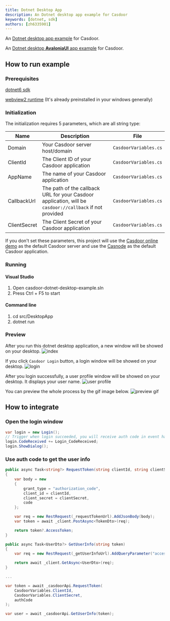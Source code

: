 ```yaml
---
title: Dotnet Desktop App
description: An Dotnet desktop app example for Casdoor
keywords: [dotnet, sdk]
authors: [zh6335901]
---
```


An [Dotnet desktop app example](https://github.com/casdoor/casdoor-dotnet-desktop-example) for Casdoor.

An [Dotnet desktop **AvaloniaUI** app example](https://github.com/RVShershnev/casdoor-dotnet-avalonia-example) for Casdoor.
## How to run example

### Prerequisites

[dotnet6 sdk](https://dotnet.microsoft.com/en-us/download)

[webview2 runtime](https://developer.microsoft.com/zh-cn/microsoft-edge/webview2/#download-section) (It's already preinstalled in your windows generally)

### Initialization

The initialization requires 5 parameters, which are all string type:

| Name         | Description                                                                                             | File                  |
| ------------ | ------------------------------------------------------------------------------------------------------- | --------------------- |
| Domain       | Your Casdoor server host/domain                                                                         | `CasdoorVariables.cs` |
| ClientId     | The Client ID of your Casdoor application                                                               | `CasdoorVariables.cs` |
| AppName      | The name of your Casdoor application                                                                    | `CasdoorVariables.cs` |
| CallbackUrl  | The path of the callback URL for your Casdoor application, will be `casdoor://callback` if not provided | `CasdoorVariables.cs` |
| ClientSecret | The Client Secret of your Casdoor application                                                           | `CasdoorVariables.cs` |

If you don't set these parameters, this project will use the [Casdoor online demo](https://door.casdoor.com) as the default Casdoor server and use the [Casnode](https://door.casdoor.com/applications/app-casnode) as the default Casdoor application.

### Running

#### Visual Studio

1. Open casdoor-dotnet-desktop-example.sln
2. Press Ctrl + F5 to start

#### Command line

1. cd src/DesktopApp
2. dotnet run

### Preview

After you run this dotnet desktop application, a new window will be showed on your desktop.
![index](/img/how-to-connect/desktop-sdks/dotnet-app/index.png)

If you click `Casdoor Login` button, a login window will be showed on your desktop.
![login](/img/how-to-connect/desktop-sdks/dotnet-app/login.png)

After you login successfully, a user profile window will be showed on your desktop. It displays your user name.
![user profile](/img/how-to-connect/desktop-sdks/dotnet-app/userprofile.png)

You can preview the whole process by the gif image below.
![preview gif](/img/how-to-connect/desktop-sdks/dotnet-app/preview.gif)

## How to integrate

### Open the login window

```csharp
var login = new Login();
// Trigger when login succeeded, you will receive auth code in event handler
login.CodeReceived += Login_CodeReceived;
login.ShowDialog();
```

### Use auth code to get the user info

```csharp
public async Task<string?> RequestToken(string clientId, string clientSecret, string code)
{
    var body = new
    {
        grant_type = "authorization_code",
        client_id = clientId,
        client_secret = clientSecret,
        code
    };

    var req = new RestRequest(_requestTokenUrl).AddJsonBody(body);
    var token = await _client.PostAsync<TokenDto>(req);

    return token?.AccessToken;
}

public async Task<UserDto?> GetUserInfo(string token)
{
    var req = new RestRequest(_getUserInfoUrl).AddQueryParameter("accessToken", token);

    return await _client.GetAsync<UserDto>(req);
}

...

var token = await _casdoorApi.RequestToken(
    CasdoorVariables.ClientId,
    CasdoorVariables.ClientSecret,
    authCode
);

var user = await _casdoorApi.GetUserInfo(token);
```
